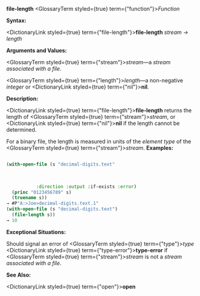 **file-length** <GlossaryTerm styled={true} term={"function"}><i>Function</i></GlossaryTerm> 



**Syntax:** 



<DictionaryLink styled={true} term={"file-length"}><b>file-length</b></DictionaryLink> *stream → length* 



**Arguments and Values:** 



<GlossaryTerm styled={true} term={"stream"}><i>stream</i></GlossaryTerm>—a *stream associated with a file*. 



<GlossaryTerm styled={true} term={"length"}><i>length</i></GlossaryTerm>—a non-negative *integer* or <DictionaryLink styled={true} term={"nil"}><b>nil</b></DictionaryLink>. 



**Description:** 



<DictionaryLink styled={true} term={"file-length"}><b>file-length</b></DictionaryLink> returns the length of <GlossaryTerm styled={true} term={"stream"}><i>stream</i></GlossaryTerm>, or <DictionaryLink styled={true} term={"nil"}><b>nil</b></DictionaryLink> if the length cannot be determined. 



For a binary file, the length is measured in units of the *element type* of the <GlossaryTerm styled={true} term={"stream"}><i>stream</i></GlossaryTerm>. **Examples:**
```lisp

(with-open-file (s "decimal-digits.text" 

		   
		   
		   :direction :output :if-exists :error) 
  (princ "0123456789" s) 
  (truename s)) 
→ #P"A:>Joe>decimal-digits.text.1" 
(with-open-file (s "decimal-digits.text") 
  (file-length s)) 
→ 10 

```
**Exceptional Situations:** 



Should signal an error of <GlossaryTerm styled={true} term={"type"}><i>type</i></GlossaryTerm> <DictionaryLink styled={true} term={"type-error"}><b>type-error</b></DictionaryLink> if <GlossaryTerm styled={true} term={"stream"}><i>stream</i></GlossaryTerm> is not a *stream associated with a file*. 



**See Also:** 



<DictionaryLink styled={true} term={"open"}><b>open</b></DictionaryLink> 



